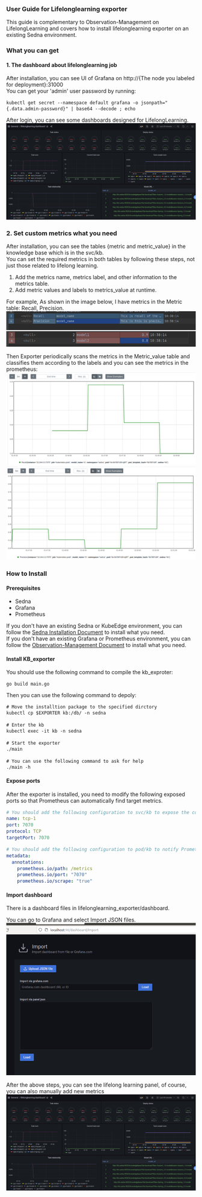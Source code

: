 ### User Guide for Lifelonglearning exporter
This guide is complementary to Observation-Management on LifelongLearning and covers how to install lifelonglearning exporter on an existing Sedna environment.  

### What you can get
#### 1. The dashboard about lifelonglearning job
After installation, you can see UI of Grafana on http://{The node you labeled for deployment}:31000  
You can get your 'admin' user password by running:

```
kubectl get secret --namespace default grafana -o jsonpath="{.data.admin-password}" | base64 --decode ; echo
```
After login, you can see some dashboards designed for LifelongLearning.
![total_dashboard](../images/total_dashboard.png)
### 2. Set custom metrics what you need
After installation, you can see the  tables {metric and metric_value} in the knowledge base which is in the svc/kb.  
You can set the required metrics in both tables by following these steps, not just those related to lifelong learning.
1. Add the metrics name, metrics label, and other information to the metrics table.
2. Add metric values and labels to metrics_value at runtime.

For example, As shown in the image below, I have metrics in the Metric table: Recall, Precision.
![img.png](../images/metrics.png)
![img.png](../images/metrics_values.png)  

Then Exporter periodically scans the metrics in the Metric_value table and classifies them according to the labels and you can see the metrics in the prometheus:
![img.png](../images/recall.png)
![img.png](../images/precission.png)


### How to Install
#### Prerequisites
- Sedna
- Grafana
- Prometheus

If you don't have an existing Sedna or KubeEdge environment, you can follow the [Sedna Installation Document](https://github.com/dayu-autostreamer/dayu-sedna/blob/main/docs/setup/install.md) to install what you need.  
If you don't have an existing Grafana or Prometheus environment, you can follow the [Observation-Management Document](../README.md) to install what you need.
#### Install KB_exporter
You should use the following command to compile the kb_exproter:
```shell
go build main.go
```
Then you can use the following command to depoly:
```shell
# Move the installtion package to the specified dirctory
kubectl cp $EXPORTER kb:/db/ -n sedna

# Enter the kb
kubectl exec -it kb -n sedna

# Start the exporter
./main

# You can use the following command to ask for help
./main -h
```

#### Expose ports
After the exporter is installed, you need to modify the following exposed ports so that Prometheus can automatically find target metrics.


```yaml 
# You should add the following configuration to svc/kb to expose the corresponding port.
name: tcp-1  
port: 7070  
protocol: TCP  
targetPort: 7070
```
``` yaml
# You should add the following configuration to pod/kb to notify Prometheus that the following ports require periodic scanning.
metadata: 
  annotations:  
    prometheus.io/path: /metrics
    prometheus.io/port: "7070"
    prometheus.io/scrape: "true"
```

#### Import dashboard
There is a dashboard files in lifelonglearning_exporter/dashboard.

You can go to Grafana and select Import JSON files.
![img.png](../images/dashboard_import.png)


After the above steps, you can see the lifelong learning panel, of course, you can also manually add new metrics
![total_dashboard](../images/total_dashboard.png)